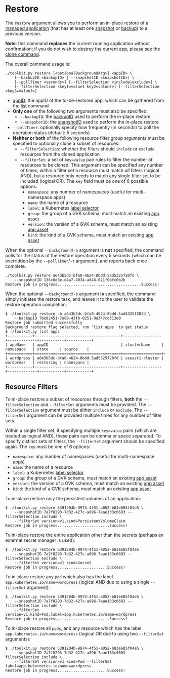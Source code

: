 # Restore

The `restore` argument allows you to perform an in-place restore of a [managed application](../manage/README.md#app) (that has at least one [snapshot](../create/README.md#snapshot) or [backup](../create/README.md#backup)) to a previous version.

**Note**: this command **replaces** the current running application without confirmation; if you do not wish to destroy the current app, please see the [clone command](../clone/README.md).

The overall command usage is:

```text
./toolkit.py restore [<optionalBackgroundArg>] <appID> \
    (--backupID <backupID> | --snapshotID <snapshotID>) \
    [--pollTimer <seconds>] [--filterSelection <include|exclude>] \
    [--filterSelection <key1=value1 key2=value2>] [--filterSelection <key3=value3>]
```

* [appID](../list/README.md#apps): the appID of the to-be-restored app, which can be gathered from the [list](../list/README.md) command
* **Only one** of the following two arguments must also be specified:
  * `--backupID`: the [backupID](../list/README.md#backups) used to perform the in-place restore
  * `--snapshotID`: the [snapshotID](../list/README.md#snapshots) used to perform the in-place restore
* `--pollTimer`: optionally specify how frequently (in seconds) to poll the operation status (default: 5 seconds)
* **Neither or both** of the following resource filter group arguments must be specified to optionally clone a subset of resources:
  * `--filterSelection`: whether the filters should `include` or `exclude` resources from the cloned application
  * `--filterSet`: a set of `key=value` pair rules to filter the number of resources to be cloned. This argument can be specified any number of times, within a filter set a resource must match *all* filters (logical AND), but a resource only needs to match any single filter set to be included (logical OR). The `key` field must be one of 6 possible options:
    * `namespace`: any number of namespaces (useful for multi-namespace apps)
    * `name`: the name of a resource
    * `label`: a Kubernetes [label selector](https://kubernetes.io/docs/concepts/overview/working-with-objects/labels/)
    * `group`: the group of a GVK schema, must match an existing [app asset](../list/README.md#assets)
    * `version`: the version of a GVK schema, must match an existing [app asset](../list/README.md#assets)
    * `kind`: the kind of a GVK schema, must match an existing [app asset](../list/README.md#assets)

When the optional `--background`/`-b` argument is **not** specified, the command polls for the status of the restore operation every 5 seconds (which can be overridden by the `--pollTimer`/`-t` argument), and reports back once complete.

```text
./toolkit.py restore a643b5dc-bfa0-4624-8bdd-5ad5325f20fd \
    --snapshotID 136c0d8e-d4a7-4034-a846-021f0afc0b2b
Restore job in progress.....................................Success!
```

When the optional `--background`/`-b` argument **is** specified, the command simply initiates the restore task, and leaves it to the user to validate the restore operation completion.

```text
$ ./toolkit.py restore -b a643b5dc-bfa0-4624-8bdd-5ad5325f20fd \
    --backupID 7be82451-7e89-43fb-8251-9a347ce513e0
Restore job submitted successfully
Background restore flag selected, run 'list apps' to get status
$ ./toolkit.py list apps
+-----------+--------------------------------------+-----------------+-------------+-----------+-----------+
| appName   | appID                                | clusterName     | namespace   | state     | source    |
+===========+======================================+=================+=============+===========+===========+
| wordpress | a643b5dc-bfa0-4624-8bdd-5ad5325f20fd | useast1-cluster | wordpress   | restoring | namespace |
+-----------+--------------------------------------+-----------------+-------------+-----------+-----------+
```

## Resource Filters

To in-place restore a subset of resources through filters, **both** the `--filterSelection` and `--filterSet` arguments must be provided. The `--filterSelection` argument must be either `include` or `exclude`. The `--filterSet` argument can be provided multiple times for any number of filter sets.

Within a single filter set, if specifying multiple `key=value` pairs (which are treated as logical AND), these pairs can be comma or space separated. To specify distinct sets of filters, the `--filterSet` argument should be specified again. The `key` must be one of 6 options:

* `namespace`: any number of namespaces (useful for multi-namespace apps)
* `name`: the name of a resource
* `label`: a Kubernetes [label selector](https://kubernetes.io/docs/concepts/overview/working-with-objects/labels/)
* `group`: the group of a GVK schema, must match an existing [app asset](../list/README.md#assets)
* `version`: the version of a GVK schema, must match an existing [app asset](../list/README.md#assets)
* `kind`: the kind of a GVK schema, must match an existing [app asset](../list/README.md#assets)

To in-place restore only the persistent volumes of an application:

```text
$ ./toolkit.py restore 5391204b-9974-4f51-a052-b83e685f04e5 \
    --snapshotID 7a7f8293-7d32-427c-a896-7aae133c0603 --filterSelection include \
    --filterSet version=v1,kind=PersistentVolumeClaim
Restore job in progress.......................Success!
```

To in-place restore the entire application other than the secrets (perhaps an external secret manager is used):

```text
$ ./toolkit.py restore 5391204b-9974-4f51-a052-b83e685f04e5
    --snapshotID 7a7f8293-7d32-427c-a896-7aae133c0603 --filterSelection exclude \
    --filterSet version=v1 kind=Secret
Restore job in progress......................Success!
```

To in-place restore any `pod` which also has the label `app.kubernetes.io/name=wordpress` (logical AND due to using a single `--filterSet` argument):

```text
$ ./toolkit.py restore 5391204b-9974-4f51-a052-b83e685f04e5 \
    --snapshotID 7a7f8293-7d32-427c-a896-7aae133c0603 --filterSelection include \
    --filterSet version=v1,kind=Pod,label=app.kubernetes.io/name=wordpress
Restore job in progress.......................Success!
```

To in-place restore all `pods`, and any resource which has the label `app.kubernetes.io/name=wordpress` (logical OR due to using two `--filterSet` arguments):

```text
$ ./toolkit.py restore 5391204b-9974-4f51-a052-b83e685f04e5 \
    --snapshotID 7a7f8293-7d32-427c-a896-7aae133c0603 --filterSelection include \
    --filterSet version=v1 kind=Pod --filterSet label=app.kubernetes.io/name=wordpress
Restore job in progress......................Success!
```
